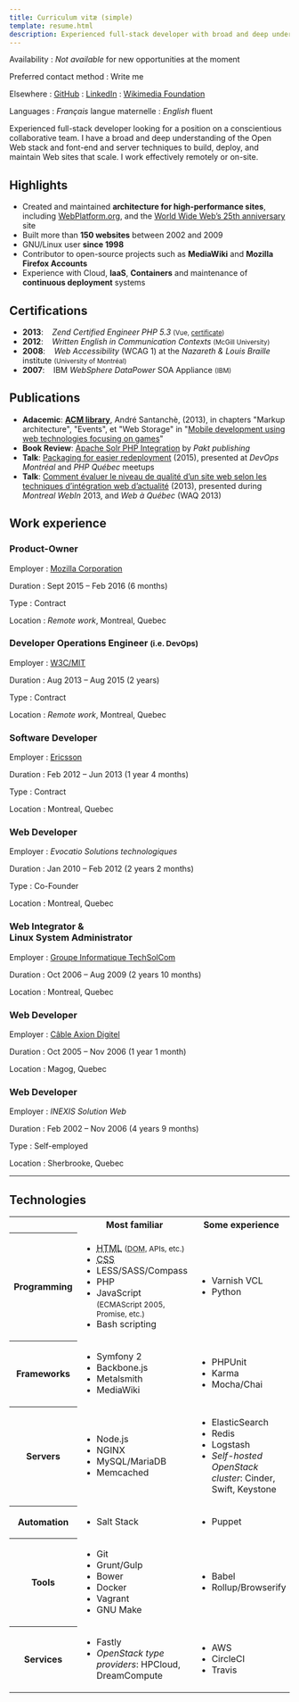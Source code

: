 ```yaml
---
title: Curriculum vitæ (simple)
template: resume.html
description: Experienced full-stack developer with broad and deep understanding of the Open Web stack. Cares and enjoys maintaining Web sites to make them scale
---
```


<section id="summary">

<span id="availability">Availability</span>
:    *Not available* for new opportunities at the moment

Preferred contact method
:    Write me <em foudelapouitte title="Please type this manually"></em>

Elsewhere
:    [<i class="icon-github"></i> GitHub](https://github.com/renoirb?tab=repositories "My code on GitHub")
:    [<i class="icon-linkedin"></i> LinkedIn](https://linkedin.com/in/renoirb "My LinkedIn profile")
:    [<i class="icon-book"></i> Wikimedia Foundation](https://gerrit.wikimedia.org/r/#/q/owner:%22Renoirb+%253Crenoir%2540w3.org%253E%22,n,z)

Languages
:    *Français* <span lang="fr">langue maternelle</span>
:    *English*  fluent

Experienced full-stack developer looking for a position on a conscientious collaborative team. I have a broad and deep understanding of the Open Web stack and font-end and server techniques to build, deploy, and maintain Web sites that scale. I work effectively remotely or on-site.


## Highlights

* Created and maintained **architecture for high-performance sites**, including  [WebPlatform.org](http://www.webplatform.org/), and the [World Wide Web’s 25th anniversary](http://www.webat25.org) site
* Built more than **150 websites** between 2002 and 2009
* GNU/Linux user **since 1998**
* Contributor to open-source projects such as **MediaWiki** and **Mozilla Firefox Accounts**
* Experience with Cloud, **IaaS**, **Containers** and maintenance of **continuous deployment** systems


## Certifications

* **2013**: &nbsp;&nbsp; *Zend Certified Engineer PHP 5.3* <small>(Vue, [certificate][zce-link])</small>
* **2012**: &nbsp;&nbsp; *Written English in Communication Contexts* <small>(McGill University)</small>
* **2008**: &nbsp;&nbsp; *Web Accessibility* (WCAG 1) at the *Nazareth & Louis Braille* institute <small>(University of Montréal)</small>
* **2007**: &nbsp;&nbsp; IBM *WebSphere DataPower* SOA Appliance <small>(IBM)</small>


## Publications

* **Adacemic**: **[ACM library](http://www.acm.org/)**, André Santanchè, (2013), in chapters "Markup architecture", "Events", et "Web Storage" in "[Mobile development using web technologies focusing on games](http://dl.acm.org/citation.cfm?doid=2526188.2528541&preflayout=flat)"
* **Book Review**: [Apache Solr PHP Integration](https://www.packtpub.com/books/content/apache-solr-php-integration) by *Pakt publishing*
* **Talk**: [Packaging for easier redeployment](http://renoirb.com/talks/Achieve-consistent-deployments-leveraging-packaging/) (2015), presented at *DevOps Montréal* and *PHP Québec* meetups
* **Talk**: [Comment évaluer le niveau de qualité d’un site web selon les techniques d’intégration web d’actualité](https://speakerdeck.com/renoirb/comment-evaluer-la-qualite-dun-site-web-selon-les-techniques-dintegration-web-dactualite) (2013), presented during *Montreal WebIn* 2013, and *Web à Québec* (WAQ 2013)


<!-- end of #summary --></section><section id="work-experience">

## Work experience

<section id="mozilla-2015">

### Product-Owner

Employer
:    [Mozilla Corporation](http://www.mozilla.org/)

Duration
:    Sept 2015 &ndash; Feb 2016 (6 months)

Type
:    Contract

Location
:    *Remote work*, Montreal, Quebec


</section><section id="w3c-2013">


### Developer Operations Engineer <small>(i.e. DevOps)</small>

Employer
:    [W3C/MIT](http://www.w3.org/)

Duration
:    Aug 2013 &ndash; Aug 2015 (2 years)

Type
:    Contract

Location
:    *Remote work*, Montreal, Quebec


</section><section id="ericsson-2012">


### Software Developer

Employer
:    [Ericsson](http://www.ericsson.com/)

Duration
:    Feb 2012 &ndash; Jun 2013 (1 year 4 months)

Type
:    Contract

Location
:    Montreal, Quebec


</section><section>


### Web Developer

Employer
:    *Evocatio Solutions technologiques*

Duration
:    Jan 2010 &ndash; Feb 2012 (2 years 2 months)

Type
:    Co-Founder

Location
:    Montreal, Quebec


</section><section>


### Web Integrator &<br/> Linux System Administrator

Employer
:    [Groupe Informatique TechSolCom](http://www.techsolcom.ca/)

Duration
:    Oct 2006 &ndash; Aug 2009 (2 years 10 months)

Location
:    Montreal, Quebec


</section><section>


### Web Developer

Employer
:    [Câble Axion Digitel](http://www.axion.ca/)

Duration
:    Oct 2005 &ndash; Nov 2006 (1 year 1 month)

Location
:    Magog, Quebec


</section><section>


### Web Developer

Employer
:    *INEXIS Solution Web*

Duration
:    Feb 2002 &ndash; Nov 2006 (4 years 9 months)

Type
:    Self-employed

Location
:    Sherbrooke, Quebec


</section>


----


<!-- end of #work-experience --></section><section id="technologies">

## Technologies

<table class="table table-condensed">
<tr><td>&nbsp</td><th>Most familiar</th><th>Some experience</th></tr>
<tr>
<th>Programming</th>
<td><ul><li data-xp=5><abbr title="Hyper Text Markup Language">HTML</abbr> <small>(<abbr title="Document Object Model">DOM</abbr>, APIs, etc.)</small></li><li data-xp=5><abbr title="Cascading Style Sheets">CSS</abbr></li><li data-xp=5>LESS/SASS/Compass</li><li data-xp=4>PHP</li><li data-xp=4>JavaScript <small>(ECMAScript 2005, Promise, etc.)</small></li><li data-xp=4>Bash scripting</li></ul></td>
<td><ul><li data-xp=2>Varnish VCL</li><li data-xp=1>Python</li></ul></td>
</tr><tr>
<th>Frameworks</th>
<td><ul><li data-xp=4>Symfony 2</li><li data-xp=4>Backbone.js</li><li data-xp=4>Metalsmith</li><li data-xp=4>MediaWiki</li></ul></td>
<td><ul><li data-xp=3>PHPUnit</li><li data-xp=2>Karma</li><li data-xp=2>Mocha/Chai</li></ul></td>
</tr><tr>
<th>Servers</th>
<td><ul><li data-xp=5>Node.js</li><li data-xp=4>NGINX</li><li data-xp=4>MySQL/MariaDB</li><li data-xp=4>Memcached</li></ul></td>
<td><ul><li data-xp=3>ElasticSearch</li><li data-xp=3>Redis</li><li data-xp=3>Logstash</li><li data-xp=2><em>Self-hosted OpenStack cluster</em>: Cinder, Swift, Keystone</li></ul></td>
</tr><tr>
<th>Automation</th>
<td><ul><li data-xp=5>Salt Stack</li></ul></td>
<td><ul><li data-xp=2>Puppet</li></ul></td>
</tr><tr>
<th>Tools</th>
<td><ul><li data-xp=5>Git</li><li data-xp=4>Grunt/Gulp</li><li data-xp=4>Bower</li><li data-xp=4>Docker</li><li data-xp=4>Vagrant</li><li data-xp=3>GNU Make</li></ul></td>
<td><ul><li data-xp=2>Babel</li><li data-xp=2>Rollup/Browserify</li></ul></td>
</tr><tr>
<th>Services</th>
<td><ul><li data-xp=5>Fastly</li><li data-xp=4><em>OpenStack type providers</em>: HPCloud, DreamCompute</li></ul></td>
<td><ul><li data-xp=4>AWS</li><li data-xp=3>CircleCI</li><li data-xp=3>Travis</li></ul></td>
</tr></table>


<!-- end of #technologies --></section>


  [w3c-alumni]: https://www.w3.org/People/Alumni#Boulanger "Link to W3C Team member Alumni"
  [renoirb-webplatform-devops]: https://blog.webplatform.org/2013/08/hi-my-name-s-renoir-ill-be-your-devops-for-the-web-platform/
  [beebox-screenshots]: https://www.flickr.com/photos/inexisdotnet/4094892662/in/album-72157654212253690/
  [telefilm-screenshots]: https://www.flickr.com/photos/inexisdotnet/4095241313/in/album-72157654212253690/
  [mozillan-renoirb]: https://mozillians.org/en-US/u/renoirb/ "Link to my Mozillan profile"
  [fxa-how]: https://docs.webplatform.org/wiki/WPD:Projects/SSO/How_we_implemented_it
  [fxa-wiki-yt]: https://www.youtube.com/watch?v=rutwd1Z_1TE
  [wpd-fxa-fork]: https://docs.webplatform.org/wiki/WPD:Projects/SSO/Adapt_Firefox_Accounts_for_WebPlatform
  [fxa-pr]: https://github.com/mozilla/fxa-content-server/pull/2637
  [uda-mockup]: https://www.flickr.com/photos/inexisdotnet/6911441858/
  [zce-link]: https://www.zend.com/en/yellow-pages/ZEND011184
